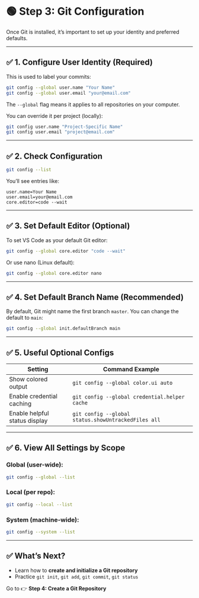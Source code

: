 # 🟢 Step 3: Git Configuration

Once Git is installed, it’s important to set up your identity and preferred defaults.

---

## ✅ 1. Configure User Identity (Required)

This is used to label your commits:

```bash
git config --global user.name "Your Name"
git config --global user.email "your@email.com"
```

The `--global` flag means it applies to all repositories on your computer.

You can override it per project (locally):

```bash
git config user.name "Project-Specific Name"
git config user.email "project@email.com"
```

---

## ✅ 2. Check Configuration

```bash
git config --list
```

You’ll see entries like:

```
user.name=Your Name
user.email=your@email.com
core.editor=code --wait
```

---

## ✅ 3. Set Default Editor (Optional)

To set VS Code as your default Git editor:

```bash
git config --global core.editor "code --wait"
```

Or use nano (Linux default):

```bash
git config --global core.editor nano
```

---

## ✅ 4. Set Default Branch Name (Recommended)

By default, Git might name the first branch `master`. You can change the default to `main`:

```bash
git config --global init.defaultBranch main
```

---

## ✅ 5. Useful Optional Configs

| Setting                       | Command Example                                     |
| ----------------------------- | --------------------------------------------------- |
| Show colored output           | `git config --global color.ui auto`                 |
| Enable credential caching     | `git config --global credential.helper cache`       |
| Enable helpful status display | `git config --global status.showUntrackedFiles all` |

---

## ✅ 6. View All Settings by Scope

### Global (user-wide):

```bash
git config --global --list
```

### Local (per repo):

```bash
git config --local --list
```

### System (machine-wide):

```bash
git config --system --list
```

---

## ✅ What’s Next?

- Learn how to **create and initialize a Git repository**
- Practice `git init`, `git add`, `git commit`, `git status`

Go to 👉 **Step 4: Create a Git Repository**
